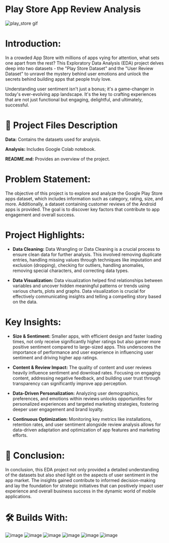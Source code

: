 # Play Store App Review Analysis
![play_store gif](https://github.com/itsroshan137/Horizontal-Swiper/assets/149718190/77785bce-33b2-49ec-ad7e-0a2ca0393914)

# Introduction:

In a crowded App Store with millions of apps vying for attention, what sets one apart from the rest? This Exploratory Data Analysis (EDA) project delves deep into two datasets - the "Play Store Dataset" and the "User Review Dataset" to unravel the mystery behind user emotions and unlock the secrets behind building apps that people truly love.

Understanding user sentiment isn't just a bonus; it's a game-changer in today's ever-evolving app landscape. It's the key to crafting experiences that are not just functional but engaging, delightful, and ultimately, successful.

# 💾 Project Files Description

**Data:** Contains the datasets used for analysis.

**Analysis:** Includes Google Colab notebook.

**README.md:** Provides an overview of the project.

# Problem Statement:

The objective of this project is to explore and analyze the Google Play Store apps dataset, which includes information such as category, rating, size, and more. Additionally, a dataset containing customer reviews of the Android apps is provided. The goal is to discover key factors that contribute to app engagement and overall success.

# Project Highlights:

- **Data Cleaning:** Data Wrangling or Data Cleaning is a crucial process to ensure clean data for further analysis. This involved removing duplicate entries, handling missing values through techniques like imputation and exclusion (dropping), checking for outliers, handling anomalies, removing special characters, and correcting data types.

- **Data Visualization:** Data visualization helped find relationships between variables and uncover hidden meaningful patterns or trends using various charts, plots and graphs. Data visualization is crucial for effectively communicating insights and telling a compelling story based on the data.

# Key Insights:

- **Size & Sentiment:** Smaller apps, with efficient design and faster loading times, not only receive significantly higher ratings but also garner more positive sentiment compared to large-sized apps. This underscores the importance of performance and user experience in influencing user sentiment and driving higher app ratings.

- **Content & Review Impact:** The quality of content and user reviews heavily influence sentiment and download rates. Focusing on engaging content, addressing negative feedback, and building user trust through transparency can significantly improve app perception.

- **Data-Driven Personalization:** Analyzing user demographics, preferences, and emotions within reviews unlocks opportunities for personalized experiences and targeted marketing strategies, fostering deeper user engagement and brand loyalty.

- **Continuous Optimization:** Monitoring key metrics like installations, retention rates, and user sentiment alongside review analysis allows for data-driven adaptation and optimization of app features and marketing efforts.

# 📜 Conclusion:

In conclusion, this EDA project not only provided a detailed understanding of the datasets but also shed light on the aspects of user sentiment in the app market. The insights gained contribute to informed decision-making and lay the foundation for strategic initiatives that can positively impact user experience and overall business success in the dynamic world of mobile applications.

# 🛠️ Builds With:

![image](https://github.com/ShubhPathania/Play-Store-App-Review-Analysis/assets/149718190/00086e6d-c298-4fcb-96d2-a738f98c047d)
![image](https://github.com/ShubhPathania/Play-Store-App-Review-Analysis/assets/149718190/2a7b02c2-500f-4696-96b4-af3022843f38)
![image](https://github.com/ShubhPathania/Play-Store-App-Review-Analysis/assets/149718190/766e33c2-7511-416e-8b20-0d18677fc9b6)
![image](https://github.com/ShubhPathania/Play-Store-App-Review-Analysis/assets/149718190/ff56375a-4a10-46d3-b0ce-31ef4d7461ad)
![image](https://github.com/ShubhPathania/Play-Store-App-Review-Analysis/assets/149718190/171c166b-b848-4faf-9d9f-08789ed04fd8)
![image](https://github.com/ShubhPathania/Play-Store-App-Review-Analysis/assets/149718190/429bd89b-8bcb-44ae-b0ef-f630a421a13e)






